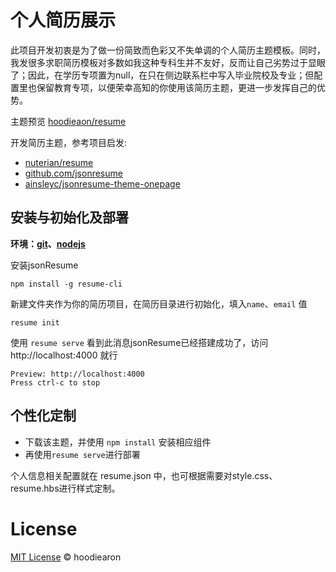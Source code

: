 # 个人简历展示

此项目开发初衷是为了做一份简致而色彩又不失单调的个人简历主题模板。同时，我发很多求职简历模板对多数如我这种专科生并不友好，反而让自己劣势过于显眼了；因此，在学历专项置为null，在只在侧边联系栏中写入毕业院校及专业；但配置里也保留教育专项，以便荣幸高知的你使用该简历主题，更进一步发挥自己的优势。

主题预览 [hoodieaon/resume](https://hoodiearon.github.io/resume/)

开发简历主题，参考项目启发:

* [nuterian/resume](https://github.com/nuterian/resume)
* [github.com/jsonresume](https://github.com/jsonresume)
* [ainsleyc/jsonresume-theme-onepage](https://github.com/ainsleyc/jsonresume-theme-onepage)

## 安装与初始化及部署

**环境：[git](https://git-scm.com/)、[nodejs](https://nodejs.org/zh-cn/)**

安装jsonResume

```
npm install -g resume-cli
```

新建文件夹作为你的简历项目，在简历目录进行初始化，填入`name`、`email` 值

```
resume init
```

使用 `resume serve` 看到此消息jsonResume已经搭建成功了，访问 http://localhost:4000 就行

```
Preview: http://localhost:4000
Press ctrl-c to stop
```


## 个性化定制

* 下载该主题，并使用 `npm install` 安装相应组件
* 再使用`resume serve`进行部署

个人信息相关配置就在 resume.json 中，也可根据需要对style.css、resume.hbs进行样式定制。


# License
[MIT License]() © hoodiearon
